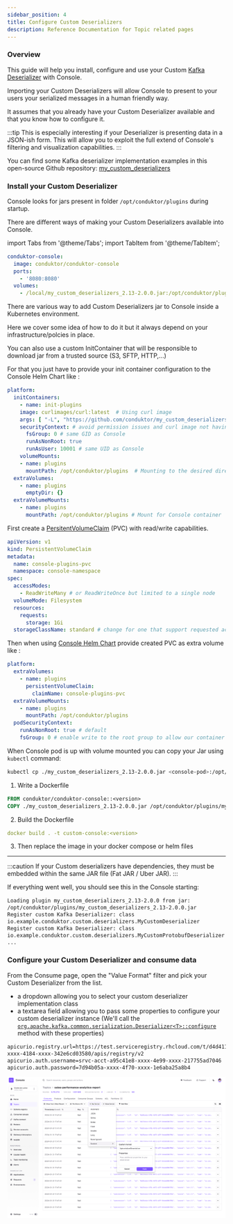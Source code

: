 ```yaml
---
sidebar_position: 4
title: Configure Custom Deserializers
description: Reference Documentation for Topic related pages
---
```


### Overview

This guide will help you install, configure and use your Custom [Kafka Deserializer](https://kafka.apache.org/37/javadoc/org/apache/kafka/common/serialization/Deserializer.html) with Console.

Importing your Custom Deserializers will allow Console to present to your users your serialized messages in a human friendly way.

It assumes that you already have your Custom Deserializer available and that you know how to configure it.

:::tip
This is especially interesting if your Deserializer is presenting data in a JSON-ish form. This will allow you to exploit the full extend of Console's filtering and visualization capabilities.
:::

You can find some Kafka deserializer implementation examples in this open-source Github repository: [my_custom_deserializers](https://github.com/conduktor/my_custom_deserializers)

### Install your Custom Deserializer

Console looks for jars present in folder `/opt/conduktor/plugins` during startup.

There are different ways of making your Custom Deserializers available into Console.

import Tabs from '@theme/Tabs'; import TabItem from '@theme/TabItem';

<Tabs>
<TabItem value="Docker Compose" label="Docker Compose">

```yml
conduktor-console:
  image: conduktor/conduktor-console
  ports:
    - '8080:8080'
  volumes:
    - /local/my_custom_deserializers_2.13-2.0.0.jar:/opt/conduktor/plugins/my_custom_deserializers_2.13-2.0.0.jar
```

</TabItem>
<TabItem value="Kubernetes" label="Kubernetes">

There are various way to add Custom Deserializers jar to Console inside a Kubernetes environment.

Here we cover some idea of how to do it but it always depend on your infrastructure/polcies in place.

<Tabs>
<TabItem value="init" label="InitContainer">
You can also use a custom InitContainer that will be responsible to download jar from a trusted source (S3, SFTP, HTTP,...)

For that you just have to provide your init container configuration to the Console Helm Chart like :

```yaml title="console-values.yaml"
platform:
  initContainers:
    - name: init-plugins
    image: curlimages/curl:latest  # Using curl image
    args: [ "-L", "https://github.com/conduktor/my_custom_deserializers/releases/download/2.0.0/my_custom_deserializers_2.13-2.0.0.jar", "-o", "/opt/conduktor/plugins/my_custom_deserializers_2.13-2.0.0.jar" ]    
    securityContext: # avoid permission issues and curl image not having numeral UID error
      fsGroup: 0 # same GID as Console
      runAsNonRoot: true
      runAsUser: 10001 # same UID as Console
    volumeMounts:
    - name: plugins
      mountPath: /opt/conduktor/plugins  # Mounting to the desired directory
  extraVolumes:
    - name: plugins
      emptyDir: {}
  extraVolumeMounts:
    - name: plugins
      mountPath: /opt/conduktor/plugins # Mount for Console container
```

</TabItem>
<TabItem value="PVC" label="PersistentVolumeClaim">

First create a [PersitentVolumeClaim](https://kubernetes.io/docs/concepts/storage/persistent-volumes/#persistentvolumeclaims) (PVC) with read/write capabilities.

```yaml title="PVC.yaml"
apiVersion: v1
kind: PersistentVolumeClaim
metadata:
  name: console-plugins-pvc
  namespace: console-namespace
spec:
  accessModes:
    - ReadWriteMany # or ReadWriteOnce but limited to a single node
  volumeMode: Filesystem
  resources:
    requests:
      storage: 1Gi
  storageClassName: standard # change for one that support requested accessModes
```

Then when using [Console Helm Chart](../get-started/installation/get-started/kubernetes.md) provide created PVC as extra volume like :

```yaml title="console-values.yaml"
platform:
  extraVolumes:
    - name: plugins
      persistentVolumeClaim:
        claimName: console-plugins-pvc
  extraVolumeMounts:
    - name: plugins
      mountPath: /opt/conduktor/plugins
  podSecurityContext:
    runAsNonRoot: true # default
    fsGroup: 0 # enable write to the root group to allow our container user to write on plugin volume
```

When Console pod is up with volume mounted you can copy your Jar using `kubectl` command:

```sh
kubectl cp ./my_custom_deserializers_2.13-2.0.0.jar <console-pod>:/opt/conduktor/plugins/my_custom_deserializers_2.13-2.0.0.jar -n console-namespace
```

</TabItem>
</Tabs>

</TabItem>
<TabItem value="Extend Console Image" label="Extend Console Image">

1. Write a Dockerfile

```Dockerfile
FROM conduktor/conduktor-console::<version>
COPY ./my_custom_deserializers_2.13-2.0.0.jar /opt/conduktor/plugins/my_custom_deserializers_2.13-2.0.0.jar
```

2. Build the Dockerfile

```yaml
docker build . -t custom-console:<version>
```

3. Then replace the image in your docker compose or helm files

</TabItem>
</Tabs>

<hr />

:::caution
If your Custom deserializers have dependencies, they must be embedded within the same JAR file (Fat JAR / Uber JAR).
:::

If everything went well, you should see this in the Console starting:

```
Loading plugin my_custom_deserializers_2.13-2.0.0 from jar: /opt/conduktor/plugins/my_custom_deserializers_2.13-2.0.0.jar
Register custom Kafka Deserializer: class io.example.conduktor.custom.deserializers.MyCustomDeserializer
Register custom Kafka Deserializer: class io.example.conduktor.custom.deserializers.MyCustomProtobufDeserializer
...
```

### Configure your Custom Deserializer and consume data

From the Consume page, open the "Value Format" filter and pick your Custom Deserializer from the list.

- a dropdown allowing you to select your custom deserializer implementation class
- a textarea field allowing you to pass some properties to configure your custom deserializer instance (We'll call the [`org.apache.kafka.common.serialization.Deserializer<T>::configure`](<https://kafka.apache.org/37/javadoc/org/apache/kafka/common/serialization/Deserializer.html#configure(java.util.Map,boolean)>) method with these properties)

```properties title="Properties example"
apicurio.registry.url=https://test.serviceregistry.rhcloud.com/t/d4d411af-xxxx-4184-xxxx-342e6cd03580/apis/registry/v2
apicurio.auth.username=srvc-acct-a95c41e8-xxxx-4e99-xxxx-217755ad7046
apicurio.auth.password=7d94b05a-xxxx-4f70-xxxx-1e6aba25a8b4
```

![Capture d’écran 2023-12-12 à 16.04.53.png](img/topic-custom-deser.png)
